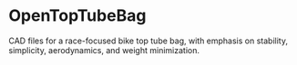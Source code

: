 # OpenTopTubeBag
CAD files for a race-focused bike top tube bag, with emphasis on stability, simplicity, aerodynamics, and weight minimization.
